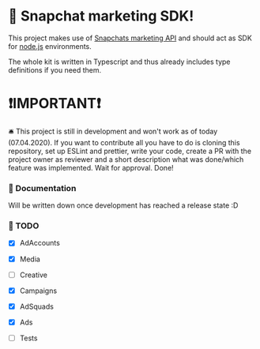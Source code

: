 # 📸 Snapchat marketing SDK!

This project makes use of [Snapchats marketing API](https://developers.snapchat.com/api/docs/) and should act as SDK for [node.js](https://nodejs.org/) environments.

The whole kit is written in Typescript and thus already includes type definitions if you need them.

# ❗IMPORTANT❗
🛎️ This project is still in development and won't work as of today (07.04.2020). If you want to contribute all you have to do is cloning this repository, set up ESLint and prettier, write your code, create a PR with the project owner as reviewer and a short description what was done/which feature was implemented. 
Wait for approval. Done!

### 📜 Documentation

Will be written down once development has reached a release state :D

### 📝 TODO

 - [x] AdAccounts
 - [x] Media
 - [ ] Creative
 - [x] Campaigns
 - [x] AdSquads
 - [x] Ads
 - [ ] Tests


